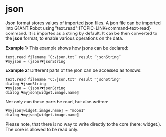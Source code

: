 # json



Json format stores values of imported json files.
A json file can be imported into G1ANT.Robot using "text.read":{TOPIC-LINK+command-text-read} command. It is imported as a string by default. It can be then converted to the **json** format, to enable various operations on the data.


**Example 1:**
This example shows how jsons can be declared:

```G1ANT
text.read filename ‴C:\json.txt‴ result ‴jsonString‴
♥myjson = (json)♥jsonString
```

**Example 2:**
Different parts of the json can be accessed as follows:

```G1ANT
text.read filename ‴C:\json.txt‴ result ‴jsonString‴
dialog ♥jsonString
♥myjson = (json)♥jsonString
dialog ♥myjson⟦widget.image.name⟧
```

    

Not only can these parts be read, but also written:

```G1ANT
♥myjson⟦widget.image.name⟧ = ‴moon1‴
dialog ♥myjson⟦widget.image.name⟧ 
```

 

Please note, that there is no way to write directly to the core (here: widget.). The core is allowed to be read only.
